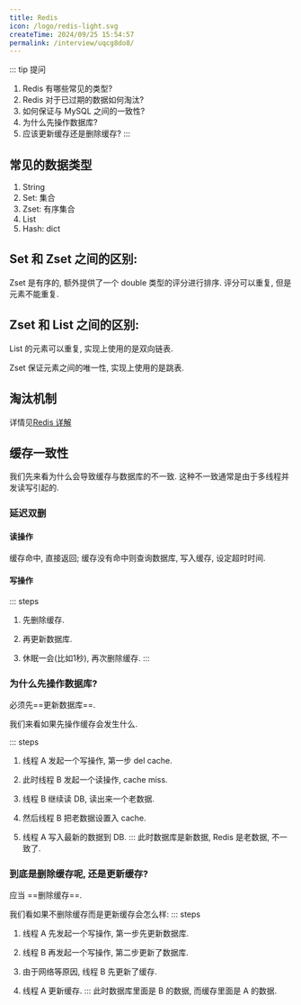 ```yaml
---
title: Redis
icon: /logo/redis-light.svg
createTime: 2024/09/25 15:54:57
permalink: /interview/uqcg8do8/
---
```

::: tip 提问
1. Redis 有哪些常见的类型?
2. Redis 对于已过期的数据如何淘汰?
3. 如何保证与 MySQL 之间的一致性?
4. 为什么先操作数据库?
5. 应该更新缓存还是删除缓存?
:::

## 常见的数据类型
1. String
2. Set: 集合
3. Zset: 有序集合
4. List
5. Hash: dict

## Set 和 Zset 之间的区别:
Zset 是有序的, 额外提供了一个 double 类型的评分进行排序. 评分可以重复, 但是元素不能重复.

## Zset 和 List 之间的区别:
List 的元素可以重复, 实现上使用的是双向链表.

Zset 保证元素之间的唯一性, 实现上使用的是跳表.

## 淘汰机制
详情见[Redis 详解](/article/jbhd1al8/#淘汰机制)


## 缓存一致性
我们先来看为什么会导致缓存与数据库的不一致. 这种不一致通常是由于多线程并发读写引起的.

### 延迟双删
#### 读操作
缓存命中, 直接返回; 缓存没有命中则查询数据库, 写入缓存, 设定超时时间.

#### 写操作
::: steps
1. 先删除缓存.

2. 再更新数据库.

3. 休眠一会(比如1秒), 再次删除缓存.
:::

### 为什么先操作数据库?
必须先==更新数据库==.

我们来看如果先操作缓存会发生什么.

::: steps
1. 线程 A 发起一个写操作, 第一步 del cache.

2. 此时线程 B 发起一个读操作, cache miss.

3. 线程 B 继续读 DB, 读出来一个老数据.

4. 然后线程 B 把老数据设置入 cache.

5. 线程 A 写入最新的数据到 DB.
:::
此时数据库是新数据, Redis 是老数据, 不一致了.

### 到底是删除缓存呢, 还是更新缓存?
应当 ==删除缓存==.

我们看如果不删除缓存而是更新缓存会怎么样:
::: steps
1. 线程 A 先发起一个写操作, 第一步先更新数据库.

2. 线程 B 再发起一个写操作, 第二步更新了数据库.

3. 由于网络等原因, 线程 B 先更新了缓存.

4. 线程 A 更新缓存.
:::
此时数据库里面是 B 的数据, 而缓存里面是 A 的数据.
